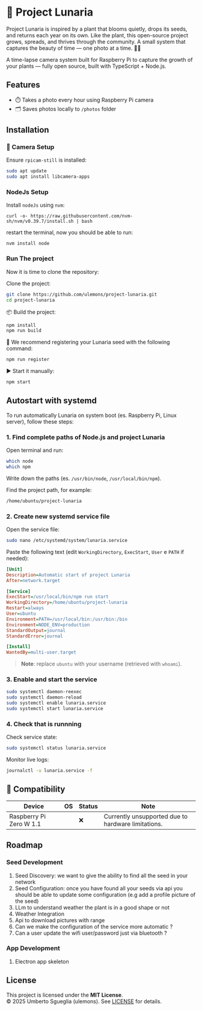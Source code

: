 # 🌱 Project Lunaria

Project Lunaria is inspired by a plant that blooms quietly, drops its seeds, and returns each year on its own.
Like the plant, this open-source project grows, spreads, and thrives through the community.
A small system that captures the beauty of time — one photo at a time. 🌙🌱




A time-lapse camera system built for Raspberry Pi to capture the growth of your plants — fully open source, built with TypeScript + Node.js.

## Features

- ⏱️ Takes a photo every hour using Raspberry Pi camera  
- 🗂️ Saves photos locally to `/photos` folder  

## Installation

### 🔧 Camera Setup

Ensure `rpicam-still` is installed:

```bash
sudo apt update
sudo apt install libcamera-apps
```

### NodeJs Setup

Install `nodeJs` using `nvm`:

```
curl -o- https://raw.githubusercontent.com/nvm-sh/nvm/v0.39.7/install.sh | bash
```


restart the terminal, now you should be able to run:
```
nvm install node
```

### Run The project

Now it is time to clone the repository:

Clone the project:
```bash
git clone https://github.com/ulemons/project-lunaria.git
cd project-lunaria
```

📦 Build the project:
```bash
npm install
npm run build
```

🌱 We recommend registering your Lunaria seed with the following command:
```bash
npm run register
```

▶️ Start it manually:
```bash
npm start
```

## Autostart with systemd

To run automatically Lunaria on system boot (es. Raspberry Pi, Linux server), follow these steps:

### 1. Find complete paths of Node.js and project Lunaria

Open terminal and run:

```bash
which node
which npm
```

Write down the paths (es. `/usr/bin/node`, `/usr/local/bin/npm`).

Find the project path, for example:

```bash
/home/ubuntu/project-lunaria
```

### 2. Create new systemd service file

Open the service file:

```bash
sudo nano /etc/systemd/system/lunaria.service
```

Paste the following text (edit `WorkingDirectory`, `ExecStart`, `User` e `PATH` if needed):

```ini
[Unit]
Description=Automatic start of project Lunaria
After=network.target

[Service]
ExecStart=/usr/local/bin/npm run start
WorkingDirectory=/home/ubuntu/project-lunaria
Restart=always
User=ubuntu
Environment=PATH=/usr/local/bin:/usr/bin:/bin
Environment=NODE_ENV=production
StandardOutput=journal
StandardError=journal

[Install]
WantedBy=multi-user.target
```

> **Note**: replace `ubuntu` with your username (retrieved with `whoami`).

### 3. Enable and start the service

```bash
sudo systemctl daemon-reexec
sudo systemctl daemon-reload
sudo systemctl enable lunaria.service
sudo systemctl start lunaria.service
```

### 4. Check that is runnning

Check service state:

```bash
sudo systemctl status lunaria.service
```

Monitor live logs:

```bash
journalctl -u lunaria.service -f
```



## 🧪 Compatibility

| Device                  | OS | Status     | Note |
|-------------------------|----|------------|------|
| Raspberry Pi Zero W 1.1 |    |      ❌    |Currently unsupported due to hardware limitations.      |

## Roadmap

### Seed Development
1. Seed Discovery: we want to give the ability to find all the seed in your network
2. Seed Configuration: once you have found all your seeds via api you should be able to update some configuration (e.g add a profile picture of the seed)
3. LLm to understand weather the plant is in a good shape or not
4. Weather Integration
5. Api to download pictures with range
6. Can we make the configuration of the service more automatic ?
7. Can a user update the wifi user/password just via bluetooth ? 

### App Development
1. Electron app skeleton

## License

This project is licensed under the **MIT License**.  
© 2025 Umberto Sgueglia (ulemons). See [LICENSE](./LICENSE) for details.